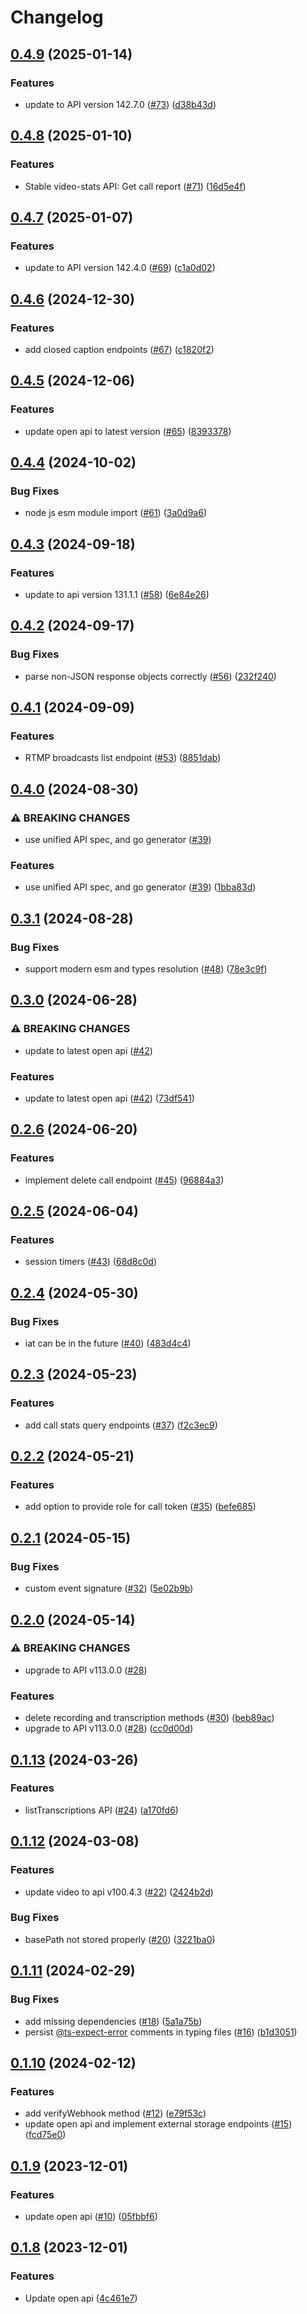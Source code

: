 # Changelog

## [0.4.9](https://github.com/GetStream/stream-node/compare/v0.4.8...v0.4.9) (2025-01-14)


### Features

* update to API version 142.7.0 ([#73](https://github.com/GetStream/stream-node/issues/73)) ([d38b43d](https://github.com/GetStream/stream-node/commit/d38b43dac51fe61087d542a62c43fc6bd6864f92))

## [0.4.8](https://github.com/GetStream/stream-node/compare/v0.4.7...v0.4.8) (2025-01-10)


### Features

* Stable video-stats API: Get call report ([#71](https://github.com/GetStream/stream-node/issues/71)) ([16d5e4f](https://github.com/GetStream/stream-node/commit/16d5e4f62081312a8f60a374a52cfa25241ef4f6))

## [0.4.7](https://github.com/GetStream/stream-node/compare/v0.4.6...v0.4.7) (2025-01-07)


### Features

* update to API version 142.4.0 ([#69](https://github.com/GetStream/stream-node/issues/69)) ([c1a0d02](https://github.com/GetStream/stream-node/commit/c1a0d02b13581379875a7f8c5428ba9edad09d88))

## [0.4.6](https://github.com/GetStream/stream-node/compare/v0.4.5...v0.4.6) (2024-12-30)


### Features

* add closed caption endpoints ([#67](https://github.com/GetStream/stream-node/issues/67)) ([c1820f2](https://github.com/GetStream/stream-node/commit/c1820f20be4ab5969bb17a04fbf5ae417b40e846))

## [0.4.5](https://github.com/GetStream/stream-node/compare/v0.4.4...v0.4.5) (2024-12-06)


### Features

* update open api to latest version ([#65](https://github.com/GetStream/stream-node/issues/65)) ([8393378](https://github.com/GetStream/stream-node/commit/8393378dbd47985a88dcf1247a05d975696a39ed))

## [0.4.4](https://github.com/GetStream/stream-node/compare/v0.4.3...v0.4.4) (2024-10-02)


### Bug Fixes

* node js esm module import ([#61](https://github.com/GetStream/stream-node/issues/61)) ([3a0d9a6](https://github.com/GetStream/stream-node/commit/3a0d9a61679e249f765912a92613db65963d40da))

## [0.4.3](https://github.com/GetStream/stream-node/compare/v0.4.2...v0.4.3) (2024-09-18)


### Features

* update to api version 131.1.1 ([#58](https://github.com/GetStream/stream-node/issues/58)) ([6e84e26](https://github.com/GetStream/stream-node/commit/6e84e26ab9ac6c5d0134b80add189976a1914168))

## [0.4.2](https://github.com/GetStream/stream-node/compare/v0.4.1...v0.4.2) (2024-09-17)


### Bug Fixes

* parse non-JSON response objects correctly ([#56](https://github.com/GetStream/stream-node/issues/56)) ([232f240](https://github.com/GetStream/stream-node/commit/232f2403899cd95621a47ef021b198f560b5d036))

## [0.4.1](https://github.com/GetStream/stream-node/compare/v0.4.0...v0.4.1) (2024-09-09)


### Features

* RTMP broadcasts list endpoint ([#53](https://github.com/GetStream/stream-node/issues/53)) ([8851dab](https://github.com/GetStream/stream-node/commit/8851dab3f5afd6f6739518b4d38c1baeeb5c79a9))

## [0.4.0](https://github.com/GetStream/stream-node/compare/v0.3.1...v0.4.0) (2024-08-30)


### ⚠ BREAKING CHANGES

* use unified API spec, and go generator ([#39](https://github.com/GetStream/stream-node/issues/39))

### Features

* use unified API spec, and go generator ([#39](https://github.com/GetStream/stream-node/issues/39)) ([1bba83d](https://github.com/GetStream/stream-node/commit/1bba83dd3f5536c4989c4d566c1969bce3b29423))

## [0.3.1](https://github.com/GetStream/stream-node/compare/v0.3.0...v0.3.1) (2024-08-28)


### Bug Fixes

* support modern esm and types resolution ([#48](https://github.com/GetStream/stream-node/issues/48)) ([78e3c9f](https://github.com/GetStream/stream-node/commit/78e3c9f01e907d680e9db4dc802d8fbc0ac4bde6))

## [0.3.0](https://github.com/GetStream/stream-node/compare/v0.2.6...v0.3.0) (2024-06-28)


### ⚠ BREAKING CHANGES

* update to latest open api ([#42](https://github.com/GetStream/stream-node/issues/42))

### Features

* update to latest open api ([#42](https://github.com/GetStream/stream-node/issues/42)) ([73df541](https://github.com/GetStream/stream-node/commit/73df541301e383cf2fc38538f2d588a07537688a))

## [0.2.6](https://github.com/GetStream/stream-node/compare/v0.2.5...v0.2.6) (2024-06-20)


### Features

* implement delete call endpoint ([#45](https://github.com/GetStream/stream-node/issues/45)) ([96884a3](https://github.com/GetStream/stream-node/commit/96884a3ec4da1901dd9f135d6c7ab0111851d5d1))

## [0.2.5](https://github.com/GetStream/stream-node/compare/v0.2.4...v0.2.5) (2024-06-04)


### Features

* session timers ([#43](https://github.com/GetStream/stream-node/issues/43)) ([68d8c0d](https://github.com/GetStream/stream-node/commit/68d8c0d1348fc12ccca07446ac69606b01f859d9))

## [0.2.4](https://github.com/GetStream/stream-node/compare/v0.2.3...v0.2.4) (2024-05-30)


### Bug Fixes

* iat can be in the future ([#40](https://github.com/GetStream/stream-node/issues/40)) ([483d4c4](https://github.com/GetStream/stream-node/commit/483d4c4b01e313520a872fb91d906b2d8144b581))

## [0.2.3](https://github.com/GetStream/stream-node/compare/v0.2.2...v0.2.3) (2024-05-23)


### Features

* add call stats query endpoints ([#37](https://github.com/GetStream/stream-node/issues/37)) ([f2c3ec9](https://github.com/GetStream/stream-node/commit/f2c3ec981bc42c4741cf23cffe571eef68b345af))

## [0.2.2](https://github.com/GetStream/stream-node/compare/v0.2.1...v0.2.2) (2024-05-21)


### Features

* add option to provide role for call token ([#35](https://github.com/GetStream/stream-node/issues/35)) ([befe685](https://github.com/GetStream/stream-node/commit/befe68549f9e5fc4c43d63377098de57b39ca1c4))

## [0.2.1](https://github.com/GetStream/stream-node/compare/v0.2.0...v0.2.1) (2024-05-15)

### Bug Fixes

- custom event signature ([#32](https://github.com/GetStream/stream-node/issues/32)) ([5e02b9b](https://github.com/GetStream/stream-node/commit/5e02b9bb333c5f7fa2a171e60a02ce997091c2ad))

## [0.2.0](https://github.com/GetStream/stream-node/compare/v0.1.13...v0.2.0) (2024-05-14)

### ⚠ BREAKING CHANGES

- upgrade to API v113.0.0 ([#28](https://github.com/GetStream/stream-node/issues/28))

### Features

- delete recording and transcription methods ([#30](https://github.com/GetStream/stream-node/issues/30)) ([beb89ac](https://github.com/GetStream/stream-node/commit/beb89ac2f4470e0255b4a8c99cc5e1f5e9bb27d8))
- upgrade to API v113.0.0 ([#28](https://github.com/GetStream/stream-node/issues/28)) ([cc0d00d](https://github.com/GetStream/stream-node/commit/cc0d00ddfa18eaa01907310382cbce125655f586))

## [0.1.13](https://github.com/GetStream/stream-node/compare/v0.1.12...v0.1.13) (2024-03-26)

### Features

- listTranscriptions API ([#24](https://github.com/GetStream/stream-node/issues/24)) ([a170fd6](https://github.com/GetStream/stream-node/commit/a170fd6133b1fbeb01ba27987ffb8b50dd2c95fc))

## [0.1.12](https://github.com/GetStream/stream-node/compare/v0.1.11...v0.1.12) (2024-03-08)

### Features

- update video to api v100.4.3 ([#22](https://github.com/GetStream/stream-node/issues/22)) ([2424b2d](https://github.com/GetStream/stream-node/commit/2424b2db10353dc46cd9c78c543666732228d5c7))

### Bug Fixes

- basePath not stored properly ([#20](https://github.com/GetStream/stream-node/issues/20)) ([3221ba0](https://github.com/GetStream/stream-node/commit/3221ba0ec1fe0bf002c6cf21794f23f1d6a818fd))

## [0.1.11](https://github.com/GetStream/stream-node/compare/v0.1.10...v0.1.11) (2024-02-29)

### Bug Fixes

- add missing dependencies ([#18](https://github.com/GetStream/stream-node/issues/18)) ([5a1a75b](https://github.com/GetStream/stream-node/commit/5a1a75b8125be825788f3f520f29ac1d6024b2b7))
- persist [@ts-expect-error](https://github.com/ts-expect-error) comments in typing files ([#16](https://github.com/GetStream/stream-node/issues/16)) ([b1d3051](https://github.com/GetStream/stream-node/commit/b1d3051d8146031f7cb6b5f88bc07ee5a916d921))

## [0.1.10](https://github.com/GetStream/stream-node/compare/v0.1.9...v0.1.10) (2024-02-12)

### Features

- add verifyWebhook method ([#12](https://github.com/GetStream/stream-node/issues/12)) ([e79f53c](https://github.com/GetStream/stream-node/commit/e79f53cdbed202428a99b5a0cf7df6baf200333c))
- update open api and implement external storage endpoints ([#15](https://github.com/GetStream/stream-node/issues/15)) ([fcd75e0](https://github.com/GetStream/stream-node/commit/fcd75e06d7a1c55021dc2ee47e12415e5b18a1b5))

## [0.1.9](https://github.com/GetStream/stream-node/compare/v0.1.8...v0.1.9) (2023-12-01)

### Features

- update open api ([#10](https://github.com/GetStream/stream-node/issues/10)) ([05fbbf6](https://github.com/GetStream/stream-node/commit/05fbbf667039079b97f04ffef850bf624256fb09))

## [0.1.8](https://github.com/GetStream/stream-node/compare/v0.1.7...v0.1.8) (2023-12-01)

### Features

- Update open api ([4c461e7](https://github.com/GetStream/stream-node/commit/4c461e7e0d46a5c3c214d31934ac4ebc8b2a4ede))

